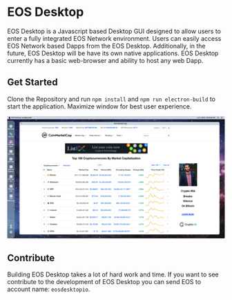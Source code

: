 # EOS Desktop
EOS Desktop is a Javascript based Desktop GUI designed to allow
users to enter a fully integrated EOS Network environment. Users can easily access EOS Network based Dapps 
from the EOS Desktop. Additionally, in the future, EOS Desktop will be have its own native applications. 
EOS Desktop currently has a basic web-browser and ability to host any web Dapp. 

## Get Started
Clone the Repository and run `npm install` and `npm run electron-build` to start the application. Maximize window for best user experience. 

![alt text](src/assets/images/eos-screenshot.png)


## Contribute
Building EOS Desktop takes a lot of hard work and time. If you want to see contribute 
to the development of EOS Desktop you can send EOS to account name: `eosdesktopio`.
